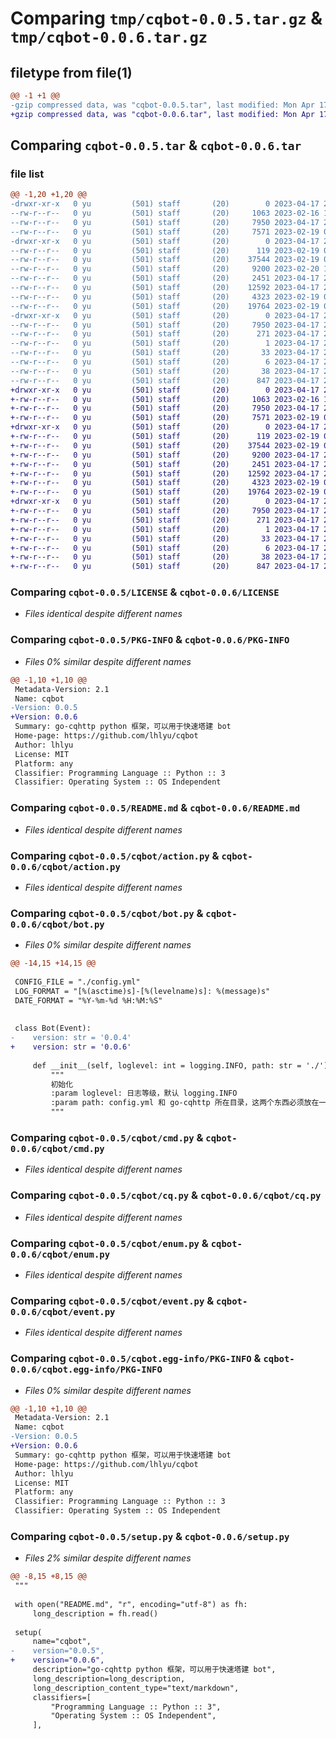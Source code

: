 # Comparing `tmp/cqbot-0.0.5.tar.gz` & `tmp/cqbot-0.0.6.tar.gz`

## filetype from file(1)

```diff
@@ -1 +1 @@
-gzip compressed data, was "cqbot-0.0.5.tar", last modified: Mon Apr 17 22:47:44 2023, max compression
+gzip compressed data, was "cqbot-0.0.6.tar", last modified: Mon Apr 17 23:19:09 2023, max compression
```

## Comparing `cqbot-0.0.5.tar` & `cqbot-0.0.6.tar`

### file list

```diff
@@ -1,20 +1,20 @@
-drwxr-xr-x   0 yu         (501) staff       (20)        0 2023-04-17 22:47:44.267672 cqbot-0.0.5/
--rw-r--r--   0 yu         (501) staff       (20)     1063 2023-02-16 14:05:37.000000 cqbot-0.0.5/LICENSE
--rw-r--r--   0 yu         (501) staff       (20)     7950 2023-04-17 22:47:44.267403 cqbot-0.0.5/PKG-INFO
--rw-r--r--   0 yu         (501) staff       (20)     7571 2023-02-19 08:09:32.000000 cqbot-0.0.5/README.md
-drwxr-xr-x   0 yu         (501) staff       (20)        0 2023-04-17 22:47:44.264576 cqbot-0.0.5/cqbot/
--rw-r--r--   0 yu         (501) staff       (20)      119 2023-02-19 07:23:57.000000 cqbot-0.0.5/cqbot/__init__.py
--rw-r--r--   0 yu         (501) staff       (20)    37544 2023-02-19 07:23:57.000000 cqbot-0.0.5/cqbot/action.py
--rw-r--r--   0 yu         (501) staff       (20)     9200 2023-02-20 15:27:59.000000 cqbot-0.0.5/cqbot/bot.py
--rw-r--r--   0 yu         (501) staff       (20)     2451 2023-04-17 22:45:36.000000 cqbot-0.0.5/cqbot/cmd.py
--rw-r--r--   0 yu         (501) staff       (20)    12592 2023-04-17 22:47:40.000000 cqbot-0.0.5/cqbot/cq.py
--rw-r--r--   0 yu         (501) staff       (20)     4323 2023-02-19 07:23:57.000000 cqbot-0.0.5/cqbot/enum.py
--rw-r--r--   0 yu         (501) staff       (20)    19764 2023-02-19 07:23:57.000000 cqbot-0.0.5/cqbot/event.py
-drwxr-xr-x   0 yu         (501) staff       (20)        0 2023-04-17 22:47:44.267041 cqbot-0.0.5/cqbot.egg-info/
--rw-r--r--   0 yu         (501) staff       (20)     7950 2023-04-17 22:47:44.000000 cqbot-0.0.5/cqbot.egg-info/PKG-INFO
--rw-r--r--   0 yu         (501) staff       (20)      271 2023-04-17 22:47:44.000000 cqbot-0.0.5/cqbot.egg-info/SOURCES.txt
--rw-r--r--   0 yu         (501) staff       (20)        1 2023-04-17 22:47:44.000000 cqbot-0.0.5/cqbot.egg-info/dependency_links.txt
--rw-r--r--   0 yu         (501) staff       (20)       33 2023-04-17 22:47:44.000000 cqbot-0.0.5/cqbot.egg-info/requires.txt
--rw-r--r--   0 yu         (501) staff       (20)        6 2023-04-17 22:47:44.000000 cqbot-0.0.5/cqbot.egg-info/top_level.txt
--rw-r--r--   0 yu         (501) staff       (20)       38 2023-04-17 22:47:44.267762 cqbot-0.0.5/setup.cfg
--rw-r--r--   0 yu         (501) staff       (20)      847 2023-04-17 21:03:45.000000 cqbot-0.0.5/setup.py
+drwxr-xr-x   0 yu         (501) staff       (20)        0 2023-04-17 23:19:09.710440 cqbot-0.0.6/
+-rw-r--r--   0 yu         (501) staff       (20)     1063 2023-02-16 14:05:37.000000 cqbot-0.0.6/LICENSE
+-rw-r--r--   0 yu         (501) staff       (20)     7950 2023-04-17 23:19:09.710103 cqbot-0.0.6/PKG-INFO
+-rw-r--r--   0 yu         (501) staff       (20)     7571 2023-02-19 08:09:32.000000 cqbot-0.0.6/README.md
+drwxr-xr-x   0 yu         (501) staff       (20)        0 2023-04-17 23:19:09.706907 cqbot-0.0.6/cqbot/
+-rw-r--r--   0 yu         (501) staff       (20)      119 2023-02-19 07:23:57.000000 cqbot-0.0.6/cqbot/__init__.py
+-rw-r--r--   0 yu         (501) staff       (20)    37544 2023-02-19 07:23:57.000000 cqbot-0.0.6/cqbot/action.py
+-rw-r--r--   0 yu         (501) staff       (20)     9200 2023-04-17 23:19:07.000000 cqbot-0.0.6/cqbot/bot.py
+-rw-r--r--   0 yu         (501) staff       (20)     2451 2023-04-17 22:45:36.000000 cqbot-0.0.6/cqbot/cmd.py
+-rw-r--r--   0 yu         (501) staff       (20)    12592 2023-04-17 22:47:40.000000 cqbot-0.0.6/cqbot/cq.py
+-rw-r--r--   0 yu         (501) staff       (20)     4323 2023-02-19 07:23:57.000000 cqbot-0.0.6/cqbot/enum.py
+-rw-r--r--   0 yu         (501) staff       (20)    19764 2023-02-19 07:23:57.000000 cqbot-0.0.6/cqbot/event.py
+drwxr-xr-x   0 yu         (501) staff       (20)        0 2023-04-17 23:19:09.709627 cqbot-0.0.6/cqbot.egg-info/
+-rw-r--r--   0 yu         (501) staff       (20)     7950 2023-04-17 23:19:09.000000 cqbot-0.0.6/cqbot.egg-info/PKG-INFO
+-rw-r--r--   0 yu         (501) staff       (20)      271 2023-04-17 23:19:09.000000 cqbot-0.0.6/cqbot.egg-info/SOURCES.txt
+-rw-r--r--   0 yu         (501) staff       (20)        1 2023-04-17 23:19:09.000000 cqbot-0.0.6/cqbot.egg-info/dependency_links.txt
+-rw-r--r--   0 yu         (501) staff       (20)       33 2023-04-17 23:19:09.000000 cqbot-0.0.6/cqbot.egg-info/requires.txt
+-rw-r--r--   0 yu         (501) staff       (20)        6 2023-04-17 23:19:09.000000 cqbot-0.0.6/cqbot.egg-info/top_level.txt
+-rw-r--r--   0 yu         (501) staff       (20)       38 2023-04-17 23:19:09.710562 cqbot-0.0.6/setup.cfg
+-rw-r--r--   0 yu         (501) staff       (20)      847 2023-04-17 23:19:06.000000 cqbot-0.0.6/setup.py
```

### Comparing `cqbot-0.0.5/LICENSE` & `cqbot-0.0.6/LICENSE`

 * *Files identical despite different names*

### Comparing `cqbot-0.0.5/PKG-INFO` & `cqbot-0.0.6/PKG-INFO`

 * *Files 0% similar despite different names*

```diff
@@ -1,10 +1,10 @@
 Metadata-Version: 2.1
 Name: cqbot
-Version: 0.0.5
+Version: 0.0.6
 Summary: go-cqhttp python 框架，可以用于快速塔建 bot
 Home-page: https://github.com/lhlyu/cqbot
 Author: lhlyu
 License: MIT
 Platform: any
 Classifier: Programming Language :: Python :: 3
 Classifier: Operating System :: OS Independent
```

### Comparing `cqbot-0.0.5/README.md` & `cqbot-0.0.6/README.md`

 * *Files identical despite different names*

### Comparing `cqbot-0.0.5/cqbot/action.py` & `cqbot-0.0.6/cqbot/action.py`

 * *Files identical despite different names*

### Comparing `cqbot-0.0.5/cqbot/bot.py` & `cqbot-0.0.6/cqbot/bot.py`

 * *Files 0% similar despite different names*

```diff
@@ -14,15 +14,15 @@
 
 CONFIG_FILE = "./config.yml"
 LOG_FORMAT = "[%(asctime)s]-[%(levelname)s]: %(message)s"
 DATE_FORMAT = "%Y-%m-%d %H:%M:%S"
 
 
 class Bot(Event):
-    version: str = '0.0.4'
+    version: str = '0.0.6'
 
     def __init__(self, loglevel: int = logging.INFO, path: str = './'):
         """
         初始化
         :param loglevel: 日志等级，默认 logging.INFO
         :param path: config.yml 和 go-cqhttp 所在目录，这两个东西必须放在一起
         """
```

### Comparing `cqbot-0.0.5/cqbot/cmd.py` & `cqbot-0.0.6/cqbot/cmd.py`

 * *Files identical despite different names*

### Comparing `cqbot-0.0.5/cqbot/cq.py` & `cqbot-0.0.6/cqbot/cq.py`

 * *Files identical despite different names*

### Comparing `cqbot-0.0.5/cqbot/enum.py` & `cqbot-0.0.6/cqbot/enum.py`

 * *Files identical despite different names*

### Comparing `cqbot-0.0.5/cqbot/event.py` & `cqbot-0.0.6/cqbot/event.py`

 * *Files identical despite different names*

### Comparing `cqbot-0.0.5/cqbot.egg-info/PKG-INFO` & `cqbot-0.0.6/cqbot.egg-info/PKG-INFO`

 * *Files 0% similar despite different names*

```diff
@@ -1,10 +1,10 @@
 Metadata-Version: 2.1
 Name: cqbot
-Version: 0.0.5
+Version: 0.0.6
 Summary: go-cqhttp python 框架，可以用于快速塔建 bot
 Home-page: https://github.com/lhlyu/cqbot
 Author: lhlyu
 License: MIT
 Platform: any
 Classifier: Programming Language :: Python :: 3
 Classifier: Operating System :: OS Independent
```

### Comparing `cqbot-0.0.5/setup.py` & `cqbot-0.0.6/setup.py`

 * *Files 2% similar despite different names*

```diff
@@ -8,15 +8,15 @@
 """
 
 with open("README.md", "r", encoding="utf-8") as fh:
     long_description = fh.read()
 
 setup(
     name="cqbot",
-    version="0.0.5",
+    version="0.0.6",
     description="go-cqhttp python 框架，可以用于快速塔建 bot",
     long_description=long_description,
     long_description_content_type="text/markdown",
     classifiers=[
         "Programming Language :: Python :: 3",
         "Operating System :: OS Independent",
     ],
```


